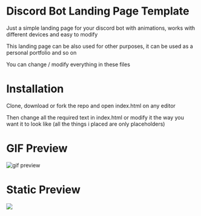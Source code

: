 # Discord Bot Landing Page Template
Just a simple landing page for your discord bot with animations, works with different devices and easy to modify

This landing page can be also used for other purposes, it can be used as a personal portfolio and so on

You can change / modify everything in these files

# Installation

Clone, download or fork the repo and open index.html on any editor

Then change all the required text in index.html or modify it the way you want it to look like (all the things i placed are only placeholders)

# GIF Preview
![gif preview](https://github.com/Kaireu/Yamatoakairo/blob/master/ezgif-1-26daf3d5ac.gif)

# Static Preview
<img src="https://i.imgur.com/WJXEFjx.png">

